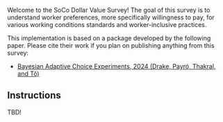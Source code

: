 Welcome to the SoCo Dollar Value Survey! The goal of this survey is to understand worker preferences, more specifically willingness to pay, for various working conditions standards and worker-inclusive practices.

This implementation is based on a package developed by the following paper. Please cite their work if you plan on publishing anything from this survey:

- [Bayesian Adaptive Choice Experiments, 2024 (Drake, Payró, Thakral, and Tô)](https://neilthakral.github.io/files/papers/bace.pdf)

## Instructions

TBD!
